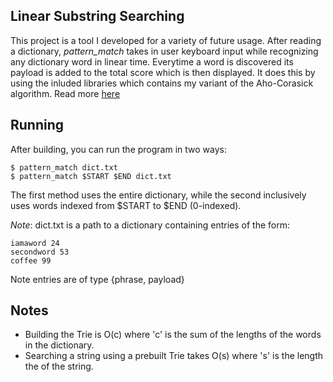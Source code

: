 ## Linear Substring Searching
This project is a tool I developed for a variety of future usage. After reading a dictionary, *pattern_match* takes in user keyboard input while recognizing any dictionary word in linear time. Everytime a word is discovered its payload is added to the total score which is then displayed. It does this by using the inluded libraries which contains my variant of the Aho-Corasick algorithm. Read more
<a href ="https://pdfs.semanticscholar.org/3547/ac839d02f6efe3f6f76a8289738a22528442.pdf">here</a>

## Running
After building, you can run the program in two ways:
```
$ pattern_match dict.txt
$ pattern_match $START $END dict.txt
```
The first method uses the entire dictionary, while the second inclusively uses words indexed from $START to $END (0-indexed). 

*Note*: dict.txt is a path to a dictionary containing entries of the form:
```
iamaword 24
secondword 53
coffee 99
```
Note entries are of type {phrase, payload}

## Notes
 * Building the Trie is O(c) where 'c' is the sum of the lengths of the words in the dictionary.
 * Searching a string using a prebuilt Trie takes O(s) where 's' is the length the of the string.

